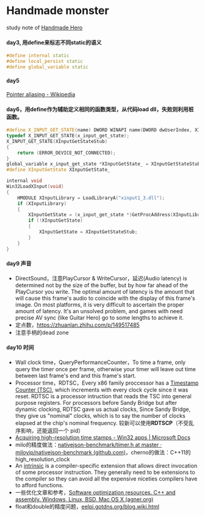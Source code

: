 # Handmade monster

 study note of [Handmade Hero](https://handmadehero.org/)

#### day3,  用define来标志不同static的语义

```c++
#define internal static
#define local_persist static
#define global_variable static
```

#### day5

[Pointer aliasing - Wikipedia](https://en.wikipedia.org/wiki/Pointer_aliasing)

#### day6，用define作为辅助定义相同的函数类型，从代码load dll，失败则利用桩函数。

```c++
#define X_INPUT_GET_STATE(name) DWORD WINAPI name(DWORD dwUserIndex, XINPUT_STATE *pState)
typedef X_INPUT_GET_STATE(x_input_get_state);
X_INPUT_GET_STATE(XInputGetStateStub)
{
    return (ERROR_DEVICE_NOT_CONNECTED);
}
global_variable x_input_get_state *XInputGetState_ = XInputGetStateStub;
#define XInputGetState XInputGetState_

internal void
Win32LoadXInput(void)
{
    HMODULE XInputLibrary = LoadLibraryA("xinput1_3.dll");
    if (XInputLibrary)
    {
        XInputGetState = (x_input_get_state *)GetProcAddress(XInputLibrary, "XInputGetState");
        if (!XInputGetState)
        {
            XInputGetState = XInputGetStateStub;
        }
    }
}
```

#### day9 声音

* DirectSound，注意PlayCursor & WriteCursor，延迟(Audio latency) is determined not by the size of the buffer, but by how far ahead of the PlayCursor you write. The optimal amount of latency is the amount that will cause this frame's audio to coincide with the display of this frame's image. On most platforms, it is very difficult to ascertain the proper amount of latency. It's an unsolved problem, and games with need precise AV sync (like Guitar Hero) go to some lengths to achieve it.
* 定点数，https://zhuanlan.zhihu.com/p/149517485
* 注意手柄的dead zone

#### day10 时间

* Wall clock time，QueryPerformanceCounter，To time a frame, only query the timer once per frame, otherwise your timer will leave out time between last frame's end and this frame's start.
* Processor time，RDTSC，Every x86 family proccessor has a [Timestamp Counter (TSC)](http://en.wikipedia.org/wiki/Time_Stamp_Counter), which increments with every clock cycle since it was reset. RDTSC is a processor intruction that reads the TSC into general purpose registers. For processors before Sandy Bridge but after dynamic clocking, RDTSC gave us actual clocks, Since Sandy Bridge, they give us "nominal" clocks, which is to say the number of clocks elapsed at the chip's nominal frequency. 较新可以使用**RDTSCP**（不受乱序影响，还能返回一个 pid）
* [Acquiring high-resolution time stamps - Win32 apps | Microsoft Docs](https://docs.microsoft.com/en-us/windows/win32/sysinfo/acquiring-high-resolution-time-stamps)
* milo的精度做法：[nativejson-benchmark/timer.h at master · miloyip/nativejson-benchmark (github.com)](https://github.com/miloyip/nativejson-benchmark/blob/master/src/timer.h)，cherno的做法：C++11的high_resolution_clock
* An [intrinsic](http://en.wikipedia.org/wiki/Intrinsic_function) is a compiler-specific extension that allows direct invocation of some processor instruction. They generally need to be extensions to the compiler so they can avoid all the expensive niceties compilers have to afford functions.
* 一些优化文章和参考，[Software optimization resources. C++ and assembly. Windows, Linux, BSD, Mac OS X (agner.org)](https://www.agner.org/optimize/)
* float和double的精度问题，[eelpi.gotdns.org/blog.wiki.html](http://eelpi.gotdns.org/blog.wiki.html)